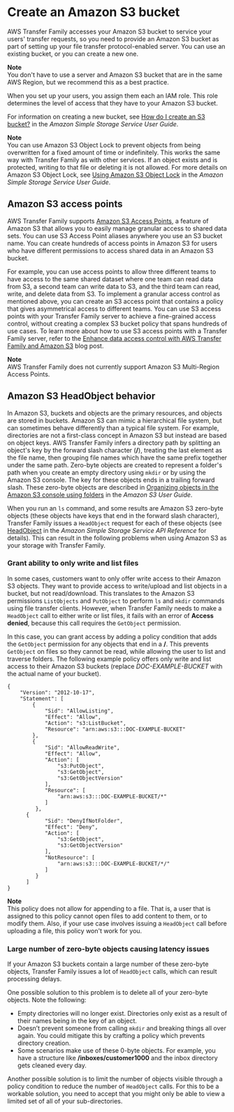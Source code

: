 # Create an Amazon S3 bucket<a name="requirements-S3"></a>

AWS Transfer Family accesses your Amazon S3 bucket to service your users' transfer requests, so you need to provide an Amazon S3 bucket as part of setting up your file transfer protocol\-enabled server\. You can use an existing bucket, or you can create a new one\.

**Note**  
You don't have to use a server and Amazon S3 bucket that are in the same AWS Region, but we recommend this as a best practice\.

When you set up your users, you assign them each an IAM role\. This role determines the level of access that they have to your Amazon S3 bucket\.

For information on creating a new bucket, see [How do I create an S3 bucket?](https://docs.aws.amazon.com/AmazonS3/latest/user-guide/create-bucket.html) in the *Amazon Simple Storage Service User Guide*\.

**Note**  
 You can use Amazon S3 Object Lock to prevent objects from being overwritten for a fixed amount of time or indefinitely\. This works the same way with Transfer Family as with other services\. If an object exists and is protected, writing to that file or deleting it is not allowed\. For more details on Amazon S3 Object Lock, see [Using Amazon S3 Object Lock](https://docs.aws.amazon.com/AmazonS3/latest/user-guide/object-lock.html) in the *Amazon Simple Storage Service User Guide*\. 

## Amazon S3 access points<a name="access-points"></a>

AWS Transfer Family supports [Amazon S3 Access Points](http://aws.amazon.com/s3/features/access-points/), a feature of Amazon S3 that allows you to easily manage granular access to shared data sets\. You can use S3 Access Point aliases anywhere you use an S3 bucket name\. You can create hundreds of access points in Amazon S3 for users who have different permissions to access shared data in an Amazon S3 bucket\.

For example, you can use access points to allow three different teams to have access to the same shared dataset where one team can read data from S3, a second team can write data to S3, and the third team can read, write, and delete data from S3\. To implement a granular access control as mentioned above, you can create an S3 access point that contains a policy that gives asymmetrical access to different teams\. You can use S3 access points with your Transfer Family server to achieve a fine\-grained access control, without creating a complex S3 bucket policy that spans hundreds of use cases\. To learn more about how to use S3 access points with a Transfer Family server, refer to the [ Enhance data access control with AWS Transfer Family and Amazon S3](http://aws.amazon.com/blogs/storage/enhance-data-access-control-with-aws-transfer-family-and-amazon-s3-access-points/) blog post\.

**Note**  
AWS Transfer Family does not currently support Amazon S3 Multi\-Region Access Points\.

## Amazon S3 HeadObject behavior<a name="head-object-behavior"></a>

In Amazon S3, buckets and objects are the primary resources, and objects are stored in buckets\. Amazon S3 can mimic a hierarchical file system, but can sometimes behave differently than a typical file system\. For example, directories are not a first\-class concept in Amazon S3 but instead are based on object keys\. AWS Transfer Family infers a directory path by splitting an object's key by the forward slash character \(**/**\), treating the last element as the file name, then grouping file names which have the same prefix together under the same path\. Zero\-byte objects are created to represent a folder's path when you create an empty directory using `mkdir` or by using the Amazon S3 console\. The key for these objects ends in a trailing forward slash\. These zero\-byte objects are described in [Organizing objects in the Amazon S3 console using folders](https://docs.aws.amazon.com/AmazonS3/latest/userguide/using-folders.html) in the *Amazon S3 User Guide*\.

When you run an `ls` command, and some results are Amazon S3 zero\-byte objects \(these objects have keys that end in the forward slash character\), Transfer Family issues a `HeadObject` request for each of these objects \(see [HeadObject](https://docs.aws.amazon.com/AmazonS3/latest/API/API_HeadObject.html) in the *Amazon Simple Storage Service API Reference* for details\)\. This can result in the following problems when using Amazon S3 as your storage with Transfer Family\.

### Grant ability to only write and list files<a name="headobject-access-denied"></a>

 In some cases, customers want to only offer write access to their Amazon S3 objects\. They want to provide access to write/upload and list objects in a bucket, but not read/download\. This translates to the Amazon S3 permissions `ListObjects` and `PutObject` to perform `ls` and `mkdir` commands using file transfer clients\. However, when Transfer Family needs to make a `HeadObject` call to either write or list files, it fails with an error of **Access denied**, because this call requires the `GetObject` permission\.

In this case, you can grant access by adding a policy condition that adds the `GetObject` permission for any objects that end in a **/**\. This prevents `GetObject` on files so they cannot be read, while allowing the user to list and traverse folders\. The following example policy offers only write and list access to their Amazon S3 buckets \(replace *DOC\-EXAMPLE\-BUCKET* with the actual name of your bucket\)\.

```
{
    "Version": "2012-10-17",
    "Statement": [
        {
            "Sid": "AllowListing",
            "Effect": "Allow",
            "Action": "s3:ListBucket",
            "Resource": "arn:aws:s3:::DOC-EXAMPLE-BUCKET"
        },
        {
            "Sid": "AllowReadWrite",
            "Effect": "Allow",
            "Action": [
                "s3:PutObject",
                "s3:GetObject",
                "s3:GetObjectVersion"
            ],
            "Resource": [
                "arn:aws:s3:::DOC-EXAMPLE-BUCKET/*"
            ]
         },
      {
            "Sid": "DenyIfNotFolder",
            "Effect": "Deny",
            "Action": [
                "s3:GetObject",
                "s3:GetObjectVersion"
            ],
            "NotResource": [
                "arn:aws:s3:::DOC-EXAMPLE-BUCKET/*/"
            ]
         }
      ]
}
```

**Note**  
This policy does not allow for appending to a file\. That is, a user that is assigned to this policy cannot open files to add content to them, or to modify them\. Also, if your use case involves issuing a `HeadObject` call before uploading a file, this policy won't work for you\.

### Large number of zero\-byte objects causing latency issues<a name="headobject-latency"></a>

 If your Amazon S3 buckets contain a large number of these zero\-byte objects, Transfer Family issues a lot of `HeadObject` calls, which can result processing delays\.

One possible solution to this problem is to delete all of your zero\-byte objects\. Note the following:
+ Empty directories will no longer exist\. Directories only exist as a result of their names being in the key of an object\.
+ Doesn’t prevent someone from calling `mkdir` and breaking things all over again\. You could mitigate this by crafting a policy which prevents directory creation\.
+ Some scenarios make use of these 0\-byte objects\. For example, you have a structure like **/inboxes/customer1000** and the inbox directory gets cleaned every day\.

Another possible solution is to limit the number of objects visible through a policy condition to reduce the number of `HeadObject` calls\. For this to be a workable solution, you need to accept that you might only be able to view a limited set of all of your sub\-directories\.
